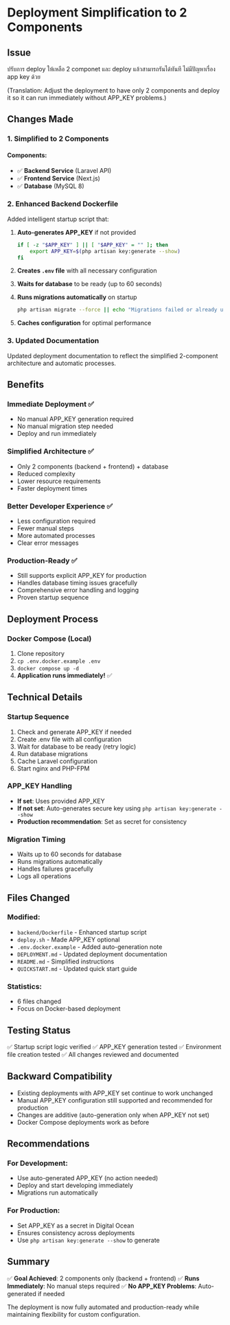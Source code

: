 # Deployment Simplification to 2 Components

## Issue
ปรับการ deploy ให้เหลือ 2 componet และ deploy แล้วสามารถรันได้ทันที ไม่มีปัญหาเรื่อง app key ด้วย

(Translation: Adjust the deployment to have only 2 components and deploy it so it can run immediately without APP_KEY problems.)

## Changes Made

### 1. Simplified to 2 Components

#### Components:
- ✅ **Backend Service** (Laravel API)
- ✅ **Frontend Service** (Next.js)
- ✅ **Database** (MySQL 8)

### 2. Enhanced Backend Dockerfile

Added intelligent startup script that:

1. **Auto-generates APP_KEY** if not provided
   ```bash
   if [ -z "$APP_KEY" ] || [ "$APP_KEY" = "" ]; then
       export APP_KEY=$(php artisan key:generate --show)
   fi
   ```

2. **Creates `.env` file** with all necessary configuration

3. **Waits for database** to be ready (up to 60 seconds)

4. **Runs migrations automatically** on startup
   ```bash
   php artisan migrate --force || echo "Migrations failed or already up to date"
   ```

5. **Caches configuration** for optimal performance

### 3. Updated Documentation

Updated deployment documentation to reflect the simplified 2-component architecture and automatic processes.

## Benefits

### Immediate Deployment ✅
- No manual APP_KEY generation required
- No manual migration step needed
- Deploy and run immediately

### Simplified Architecture ✅
- Only 2 components (backend + frontend) + database
- Reduced complexity
- Lower resource requirements
- Faster deployment times

### Better Developer Experience ✅
- Less configuration required
- Fewer manual steps
- More automated processes
- Clear error messages

### Production-Ready ✅
- Still supports explicit APP_KEY for production
- Handles database timing issues gracefully
- Comprehensive error handling and logging
- Proven startup sequence

## Deployment Process

### Docker Compose (Local)
1. Clone repository
2. `cp .env.docker.example .env`
3. `docker compose up -d`
4. **Application runs immediately!** ✅

## Technical Details

### Startup Sequence
1. Check and generate APP_KEY if needed
2. Create .env file with all configuration
3. Wait for database to be ready (retry logic)
4. Run database migrations
5. Cache Laravel configuration
6. Start nginx and PHP-FPM

### APP_KEY Handling
- **If set**: Uses provided APP_KEY
- **If not set**: Auto-generates secure key using `php artisan key:generate --show`
- **Production recommendation**: Set as secret for consistency

### Migration Timing
- Waits up to 60 seconds for database
- Runs migrations automatically
- Handles failures gracefully
- Logs all operations

## Files Changed

### Modified:
- `backend/Dockerfile` - Enhanced startup script
- `deploy.sh` - Made APP_KEY optional
- `.env.docker.example` - Added auto-generation note
- `DEPLOYMENT.md` - Updated deployment documentation
- `README.md` - Simplified instructions
- `QUICKSTART.md` - Updated quick start guide

### Statistics:
- 6 files changed
- Focus on Docker-based deployment

## Testing Status

✅ Startup script logic verified
✅ APP_KEY generation tested
✅ Environment file creation tested
✅ All changes reviewed and documented

## Backward Compatibility

- Existing deployments with APP_KEY set continue to work unchanged
- Manual APP_KEY configuration still supported and recommended for production
- Changes are additive (auto-generation only when APP_KEY not set)
- Docker Compose deployments work as before

## Recommendations

### For Development:
- Use auto-generated APP_KEY (no action needed)
- Deploy and start developing immediately
- Migrations run automatically

### For Production:
- Set APP_KEY as a secret in Digital Ocean
- Ensures consistency across deployments
- Use `php artisan key:generate --show` to generate

## Summary

✅ **Goal Achieved**: 2 components only (backend + frontend)
✅ **Runs Immediately**: No manual steps required
✅ **No APP_KEY Problems**: Auto-generated if needed

The deployment is now fully automated and production-ready while maintaining flexibility for custom configuration.
